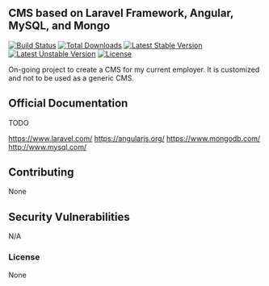 ## CMS based on Laravel Framework, Angular, MySQL, and Mongo

[![Build Status](https://travis-ci.org/laravel/framework.svg)](https://travis-ci.org/laravel/framework)
[![Total Downloads](https://poser.pugx.org/laravel/framework/d/total.svg)](https://packagist.org/packages/laravel/framework)
[![Latest Stable Version](https://poser.pugx.org/laravel/framework/v/stable.svg)](https://packagist.org/packages/laravel/framework)
[![Latest Unstable Version](https://poser.pugx.org/laravel/framework/v/unstable.svg)](https://packagist.org/packages/laravel/framework)
[![License](https://poser.pugx.org/laravel/framework/license.svg)](https://packagist.org/packages/laravel/framework)

On-going project to create a CMS for my current employer.  It is customized and not to be used as a generic CMS.

## Official Documentation

TODO

https://www.laravel.com/
https://angularjs.org/
https://www.mongodb.com/
http://www.mysql.com/

## Contributing

None

## Security Vulnerabilities

N/A

### License

None
